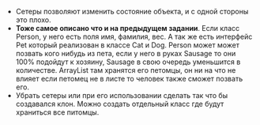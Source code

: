 - Сетеры позволяют изменить состояние объекта, и с одной стороны это плохо.
- **Тоже самое описано что и на предыдущем задании**. 
Если класс Person, у него есть поля имя, фамилия, вес. А так же есть интерфейс 
Pet который реализован в классе Cat и Dog. Person может может позвать кого нибудь 
из пета, если у него в руках Sausage то они 100% подойдут к хозяину, Sausage в 
свою очередь уменьшится в количестве. ArrayList там хранятся его петомцы, он ни на 
что не влияет если петомец не в листе то человек также сможет позвать его.
- Убрать сетеры или при его использовании сделать так что бы создавался клон. 
Можно создать отдельный класс где будут храниться все питомцы. 